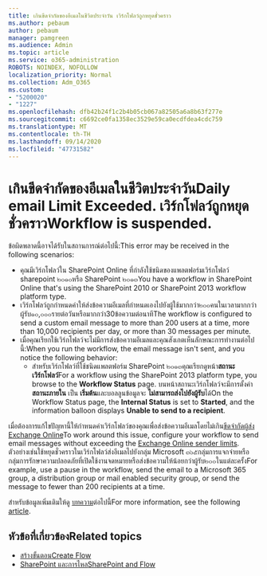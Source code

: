 ```yaml
---
title: เกินขีดจำกัดของอีเมลในชีวิตประจำวัน เวิร์กโฟลว์ถูกหยุดชั่วคราว
ms.author: pebaum
author: pebaum
manager: pamgreen
ms.audience: Admin
ms.topic: article
ms.service: o365-administration
ROBOTS: NOINDEX, NOFOLLOW
localization_priority: Normal
ms.collection: Adm_O365
ms.custom:
- "5200020"
- "1227"
ms.openlocfilehash: dfb42b24f1c2b4b05cb067a82505a6a8b63f277e
ms.sourcegitcommit: c6692ce0fa1358ec3529e59ca0ecdfdea4cdc759
ms.translationtype: MT
ms.contentlocale: th-TH
ms.lasthandoff: 09/14/2020
ms.locfileid: "47731582"
---
```

# <a name="daily-email-limit-exceeded-workflow-is-suspended"></a><span data-ttu-id="5f05c-103">เกินขีดจำกัดของอีเมลในชีวิตประจำวัน</span><span class="sxs-lookup"><span data-stu-id="5f05c-103">Daily email Limit Exceeded.</span></span> <span data-ttu-id="5f05c-104">เวิร์กโฟลว์ถูกหยุดชั่วคราว</span><span class="sxs-lookup"><span data-stu-id="5f05c-104">Workflow is suspended.</span></span>

<span data-ttu-id="5f05c-105">ข้อผิดพลาดนี้อาจได้รับในสถานการณ์ต่อไปนี้:</span><span class="sxs-lookup"><span data-stu-id="5f05c-105">This error may be received in the following scenarios:</span></span>

- <span data-ttu-id="5f05c-106">คุณมีเวิร์กโฟลว์ใน SharePoint Online ที่กำลังใช้ชนิดของแพลตฟอร์มเวิร์กโฟลว์ sharepoint ๒๐๑๐หรือ SharePoint ๒๐๑๓</span><span class="sxs-lookup"><span data-stu-id="5f05c-106">You have a workflow in SharePoint Online that's using the SharePoint 2010 or SharePoint 2013 workflow platform type.</span></span>
- <span data-ttu-id="5f05c-107">เวิร์กโฟลว์ถูกกำหนดค่าให้ส่งข้อความอีเมลที่กำหนดเองไปยังผู้ใช้มากกว่า๒๐๐คนในเวลามากกว่าผู้รับ๑๐,๐๐๐รายต่อวันหรือมากกว่า30ข้อความต่อนาที</span><span class="sxs-lookup"><span data-stu-id="5f05c-107">The workflow is configured to send a custom email message to more than 200 users at a time, more than 10,000 recipients per day, or more than 30 messages per minute.</span></span>
- <span data-ttu-id="5f05c-108">เมื่อคุณเรียกใช้เวิร์กโฟลว์จะไม่มีการส่งข้อความอีเมลและคุณสังเกตเห็นลักษณะการทำงานต่อไปนี้:</span><span class="sxs-lookup"><span data-stu-id="5f05c-108">When you run the workflow, the email message isn't sent, and you notice the following behavior:</span></span>
    - <span data-ttu-id="5f05c-109">สำหรับเวิร์กโฟลว์ที่ใช้ชนิดแพลตฟอร์ม SharePoint ๒๐๑๓คุณเรียกดูหน้า**สถานะเวิร์กโฟลว์**</span><span class="sxs-lookup"><span data-stu-id="5f05c-109">For a workflow using the SharePoint 2013 platform type, you browse to the **Workflow Status** page.</span></span> <span data-ttu-id="5f05c-110">บนหน้าสถานะเวิร์กโฟลว์จะมีการตั้งค่า **สถานะภายใน** เป็น **เริ่มต้น**และบอลลูนข้อมูลจะ **ไม่สามารถส่งไปยังผู้รับ**ได้</span><span class="sxs-lookup"><span data-stu-id="5f05c-110">On the Workflow Status page, the **Internal Status** is set to **Started**, and the information balloon displays **Unable to send to a recipient**.</span></span>

<span data-ttu-id="5f05c-111">เมื่อต้องการแก้ไขปัญหานี้ให้กำหนดค่าเวิร์กโฟลว์ของคุณเพื่อส่งข้อความอีเมลโดยไม่เกิน[ขีดจำกัดผู้ส่ง Exchange Online](https://docs.microsoft.com/office365/servicedescriptions/exchange-online-service-description/exchange-online-limits#recipientlimits)</span><span class="sxs-lookup"><span data-stu-id="5f05c-111">To work around this issue, configure your workflow to send email messages without exceeding the [Exchange Online sender limits](https://docs.microsoft.com/office365/servicedescriptions/exchange-online-service-description/exchange-online-limits#recipientlimits).</span></span> <span data-ttu-id="5f05c-112">ตัวอย่างเช่นใช้หยุดชั่วคราวในเวิร์กโฟลว์ส่งอีเมลไปยังกลุ่ม Microsoft ๓๖๕กลุ่มการแจกจ่ายหรือกลุ่มการรักษาความปลอดภัยที่เปิดใช้งานจดหมายหรือส่งข้อความให้น้อยกว่าผู้รับ๒๐๐ในแต่ละครั้ง</span><span class="sxs-lookup"><span data-stu-id="5f05c-112">For example, use a pause in the workflow, send the email to a Microsoft 365 group, a distribution group or mail enabled security group, or send the message to fewer than 200 recipients at a time.</span></span>


<span data-ttu-id="5f05c-113">สำหรับข้อมูลเพิ่มเติมให้ดู [บทความ](https://support.microsoft.com/help/3150442/daily-email-limit-has-exceeded-and-your-workflow-has-been-suspended-or)ต่อไปนี้</span><span class="sxs-lookup"><span data-stu-id="5f05c-113">For more information, see the following [article](https://support.microsoft.com/help/3150442/daily-email-limit-has-exceeded-and-your-workflow-has-been-suspended-or).</span></span>

## <a name="related-topics"></a><span data-ttu-id="5f05c-114">หัวข้อที่เกี่ยวข้อง</span><span class="sxs-lookup"><span data-stu-id="5f05c-114">Related topics</span></span>
- [<span data-ttu-id="5f05c-115">สร้างขั้นตอน</span><span class="sxs-lookup"><span data-stu-id="5f05c-115">Create Flow</span></span>](https://support.office.com/article/Create-a-flow-for-a-list-or-library-in-SharePoint-Online-or-OneDrive-for-Business-a9c3e03b-0654-46af-a254-20252e580d01) 
- [<span data-ttu-id="5f05c-116">SharePoint และการไหล</span><span class="sxs-lookup"><span data-stu-id="5f05c-116">SharePoint and Flow</span></span>](https://flow.microsoft.com/blog/sharepoint-and-flow/) 